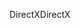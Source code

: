 <span data-ttu-id="7658e-101">DirectX</span><span class="sxs-lookup"><span data-stu-id="7658e-101">DirectX</span></span>